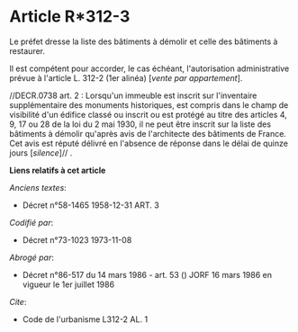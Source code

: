 # Article R*312-3

Le préfet dresse la liste des bâtiments à démolir et celle des bâtiments à restaurer.

Il est compétent pour accorder, le cas échéant, l'autorisation administrative prévue à l'article L. 312-2 (1er alinéa)
[*vente par appartement*].

//DECR.0738 art. 2 : Lorsqu'un immeuble est inscrit sur l'inventaire supplémentaire des monuments historiques, est compris
dans le champ de visibilité d'un édifice classé ou inscrit ou est protégé au titre des articles 4, 9, 17 ou 28 de la loi du 2
mai 1930, il ne peut être inscrit sur la liste des bâtiments à démolir qu'après avis de l'architecte des bâtiments de France.
Cet avis est réputé délivré en l'absence de réponse dans le délai de quinze jours [*silence*]// .

**Liens relatifs à cet article**

_Anciens textes_:

  - Décret n°58-1465 1958-12-31 ART. 3

_Codifié par_:

  - Décret n°73-1023 1973-11-08

_Abrogé par_:

  - Décret n°86-517 du 14 mars 1986 - art. 53 () JORF 16 mars 1986 en vigueur le 1er juillet 1986

_Cite_:

  - Code de l'urbanisme L312-2 AL. 1
